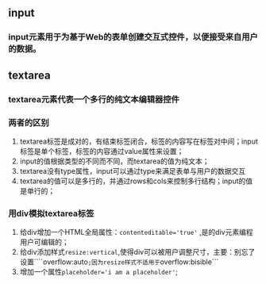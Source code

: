 

## input

### input元素用于为基于Web的表单创建交互式控件，以便接受来自用户的数据。

## textarea

### textarea元素代表一个多行的纯文本编辑器控件

### 两者的区别

1. textarea标签是成对的，有结束标签闭合，标签的内容写在标签对中间；input标签是单个标签，标签的内容通过value属性来设置；
2. input的值根据类型的不同而不同，而textarea的值为纯文本；
3. textarea没有type属性，input可以通过type来满足表单与用户的数据交互
4. textarea的值可以是多行的，并通过rows和cols来控制多行结构；input的值是单行的；

### 用div模拟textarea标签

1. 给div增加一个HTML全局属性：```contenteditable='true'``` ,是的div元素编程用户可编辑的；
2. 给div添加样式```resize:vertical```,使得div可以被用户调整尺寸，主要：别忘了设置````overflow:auto```;因为resize样式不适用于```overflow:bisible```
3. 增加一个属性```placeholder='i am a placeholder'```;
